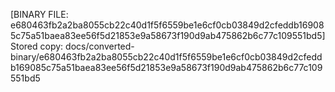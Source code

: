 [BINARY FILE: e680463fb2a2ba8055cb22c40d1f5f6559be1e6cf0cb03849d2cfeddb169085c75a51baea83ee56f5d21853e9a58673f190d9ab475862b6c77c109551bd5]
Stored copy: docs/converted-binary/e680463fb2a2ba8055cb22c40d1f5f6559be1e6cf0cb03849d2cfeddb169085c75a51baea83ee56f5d21853e9a58673f190d9ab475862b6c77c109551bd5
